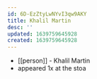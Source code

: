 ```yaml
---
id: 6D-EzZtyLwNYvI3qw9AKY
title: Khalil Martin
desc: ''
updated: 1639759645928
created: 1639759645928
---
```



- [[person]] - Khalil Martin
- appeared 1x at the stoa
